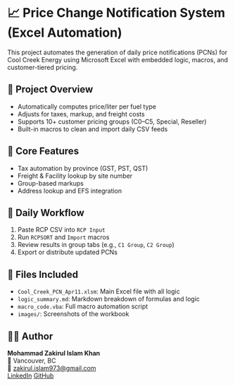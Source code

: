 # 📈 Price Change Notification System (Excel Automation)

This project automates the generation of daily price notifications (PCNs) for Cool Creek Energy using Microsoft Excel with embedded logic, macros, and customer-tiered pricing.

## 💼 Project Overview
- Automatically computes price/liter per fuel type
- Adjusts for taxes, markup, and freight costs
- Supports 10+ customer pricing groups (C0–C5, Special, Reseller)
- Built-in macros to clean and import daily CSV feeds

## 🧠 Core Features
- Tax automation by province (GST, PST, QST)
- Freight & Facility lookup by site number
- Group-based markups
- Address lookup and EFS integration

## 🔁 Daily Workflow
1. Paste RCP CSV into `RCP Input`
2. Run `RCPSORT` and `Import` macros
3. Review results in group tabs (e.g., `C1 Group`, `C2 Group`)
4. Export or distribute updated PCNs

## 📂 Files Included
- `Cool_Creek_PCN_Apr11.xlsm`: Main Excel file with all logic
- `logic_summary.md`: Markdown breakdown of formulas and logic
- `macro_code.vba`: Full macro automation script
- `images/`: Screenshots of the workbook

## 👨‍💼 Author
**Mohammad Zakirul Islam Khan**  
📍 Vancouver, BC  
📧 zakirul.islam973@gmail.com  
[LinkedIn](https://www.linkedin.com/in/mzik)
[GitHub](https://github.com/data-analyst-portfolio-web)
